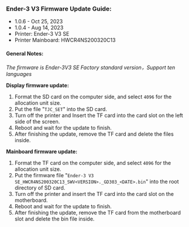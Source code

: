 ### Ender-3 V3 Firmware Update Guide:
- 1.0.6 - Oct 25, 2023
- 1.0.4 - Aug 14, 2023
- Printer: Ender-3 V3 SE
- Printer Mainboard: HWCR4NS200320C13

#### General Notes:
*The firmware is Ender-3V3 SE Factory standard version，Support ten languages*

**Display firmware update:**
1. Format the SD card on the computer side, and select `4096` for the allocation unit size.
2. Put the file "`TJC_SET`" into the SD card.
3. Turn off the printer and Insert the TF card into the card slot on the left side of the screen.
4. Reboot and wait for the update to finish.
5. After finishing the update, remove the TF card and delete the files inside.

**Mainboard firmware update:**
1. Format the TF card on the computer side, and select `4096` for the allocation unit size.
2. Put the firmware file "`Ender-3 V3 SE_HWCR4NS200320C13_SWV<VERSION>._GD303_<DATE>.bin`" into the root directory of SD card.
3. Turn off the printer and insert the TF card into the card slot on the motherboard.
4. Reboot and wait for the update to finish.
5. After finishing the update, remove the TF card from the motherboard slot and delete the bin file inside.